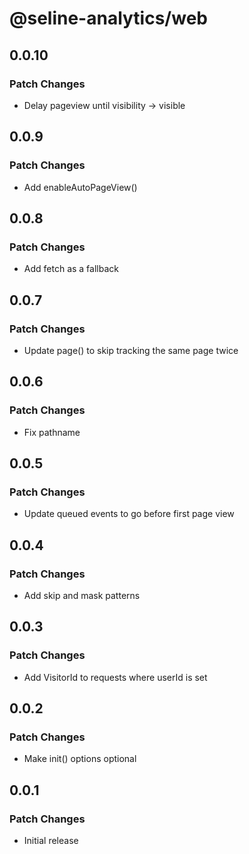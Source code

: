 # @seline-analytics/web

## 0.0.10

### Patch Changes

- Delay pageview until visibility -> visible

## 0.0.9

### Patch Changes

- Add enableAutoPageView()

## 0.0.8

### Patch Changes

- Add fetch as a fallback

## 0.0.7

### Patch Changes

- Update page() to skip tracking the same page twice

## 0.0.6

### Patch Changes

- Fix pathname

## 0.0.5

### Patch Changes

- Update queued events to go before first page view

## 0.0.4

### Patch Changes

- Add skip and mask patterns

## 0.0.3

### Patch Changes

- Add VisitorId to requests where userId is set

## 0.0.2

### Patch Changes

- Make init() options optional

## 0.0.1

### Patch Changes

- Initial release
